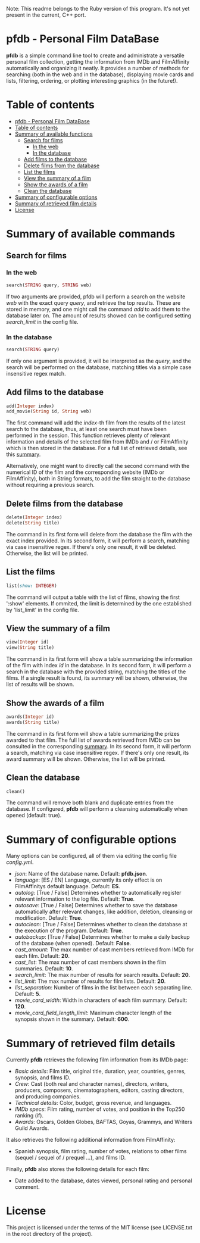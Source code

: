 Note: This readme belongs to the Ruby version of this program. It's not yet present in the current, C++ port.

# pfdb - Personal Film DataBase
**pfdb** is a simple command line tool to create and administrate a versatile personal film collection, getting the information from IMDb and FilmAffinity automatically and organizing it neatly. It provides a number of methods for searching (both in the web and in the database), displaying movie cards and lists, filtering, ordering, or plotting interesting graphics (in the future!).

# Table of contents

  * [pfdb - Personal Film DataBase](#pfdb---personal-film-database)
  * [Table of contents](#table-of-contents)
  * [Summary of available functions](#summary-of-available-functions)
    * [Search for films](#search-for-films)
      * [In the web](#in-the-web)
      * [In the database](#in-the-database)
    * [Add films to the database](#add-films-to-the-database)
    * [Delete films from the database](#delete-films-from-the-database)
    * [List the films](#list-the-films)
    * [View the summary of a film](#view-the-summary-of-a-film)
    * [Show the awards of a film](#show-the-awards-of-a-film)
    * [Clean the database](#clean-the-database)
  * [Summary of configurable options](#summary-of-configurable-options)
  * [Summary of retrieved film details](#summary-of-retrieved-film-information)
  * [License](#license)

# Summary of available commands

## Search for films

### In the web
```ruby
search(STRING query, STRING web)
```
If two arguments are provided, pfdb will perform a search on the website *web* with the exact query *query*, and retrieve the top results. These are stored in memory, and one might call the command *add* to add them to the database later on. The amount of results showed can be configured setting *search_limit* in the config file.

### In the database
```ruby
search(STRING query)
```
If only one argument is provided, it will be interpreted as the *query*, and the search will be performed on the database, matching titles via a simple case insensitive regex match.

## Add films to the database
```ruby
add(Integer index)
add_movie(String id, String web)
```
The first command will add the *index*-th film from the results of the latest search to the database, thus, at least one search must have been performed in the session. This function retrieves plenty of relevant information and details of the selected film from IMDb and / or FilmAffinity which is then stored in the database. For a full list of retrieved details, see this [summary](#summary-of-retrieved-film-information).

Alternatively, one might want to directly call the second command with the numerical ID of the film and the corresponding website (IMDb or FilmAffinity), both in String formats, to add the film straight to the database without requiring a previous search.

## Delete films from the database
```ruby
delete(Integer index)
delete(String title)
```
The command in its first form will delete from the database the film with the exact index provided. In its second form, it will perform a search, matching via case insensitive regex. If there's only one result, it will be deleted. Otherwise, the list will be printed.

## List the films
```ruby
list(show: INTEGER)
```
The command will output a table with the list of films, showing the first ':show' elements. If ommited, the limit is determined by the one established by 'list_limit' in the config file.

## View the summary of a film
```ruby
view(Integer id)
view(String title)
```
The command in its first form will show a table summarizing the information of the film with index *id* in the database. In its second form, it will perform a search in the database with the provided string, matching the titles of the films. If a single result is found, its summary will be shown, otherwise, the list of results will be shown.

## Show the awards of a film
```ruby
awards(Integer id)
awards(String title)
```
The command in its first form will show a table summarizing the prizes awarded to that film. The full list of awards retrieved from IMDb can be consulted in the corresponding [summary](#summary-of-retrieved-film-information). In its second form, it will perform a search, matching via case insensitive regex. If there's only one result, its award summary will be shown. Otherwise, the list will be printed.

## Clean the database
```ruby
clean()
```
The command will remove both blank and duplicate entries from the database. If configured, **pfdb** will perform a cleansing automatically when opened (default: true).

# Summary of configurable options
Many options can be configured, all of them via editing the config file *config.yml*.

- *json*: Name of the database name. Default: **pfdb.json**.
- *language*: [ES / EN] Language, currently its only effect is on FilmAffinitys default language. Default: **ES**.
- *autolog*: [True / False] Determines whether to automatically register relevant information to the log file. Default: **True**.
- *autosave*: [True / False] Determines whether to save the database automatically after relevant changes, like addition, deletion, cleansing or modification. Default: **True**.
- *autoclean*: [True / False] Determines whether to clean the database at the execution of the program. Default: **True**.
- *autobackup*: [True / False] Determines whether to make a daily backup of the database (when opened). Default: **False**.
- *cast_amount*: The max number of cast members retrieved from IMDb for each film. Default: **20**.
- *cast_list*: The max number of cast members shown in the film summaries. Default: **10**.
- *search_limit*: The max number of results for search results. Default: **20**.
- *list_limit*: The max number of results for film lists. Default: **20**.
- *list_separation*: Number of films in the list between each separating line. Default: **5**.
- *movie_card_width*: Width in characters of each film summary. Default: **120**.
- *movie_card_field_length_limit*: Maximum character length of the synopsis shown in the summary. Default: **600**.

# Summary of retrieved film details
Currently **pfdb** retrieves the following film information from its IMDb page:

- *Basic details*: Film title, original title, duration, year, countries, genres, synopsis, and films ID.
- *Crew*: Cast (both real and character names), directors, writers, producers, composers, cinematographers, editors, casting directors, and producing companies.
- *Technical details*: Color, budget, gross revenue, and languages.
- *IMDb specs*: Film rating, number of votes, and position in the Top250 ranking (if).
- *Awards*: Oscars, Golden Globes, BAFTAS, Goyas, Grammys, and Writers Guild Awards.

It also retrieves the following additional information from FilmAffinity:

- Spanish synopsis, film rating, number of votes, relations to other films (sequel / sequel of / prequel ...), and films ID.

Finally, **pfdb** also stores the following details for each film:

- Date added to the database, dates viewed, personal rating and personal comment.

# License
This project is licensed under the terms of the MIT license (see LICENSE.txt in the root directory of the project).
